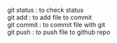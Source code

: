 git status : to check status
<br>
git add    : to add file to commit
<br>
git commit : to commit file with git
<br>
git push   : to push file to github repo
